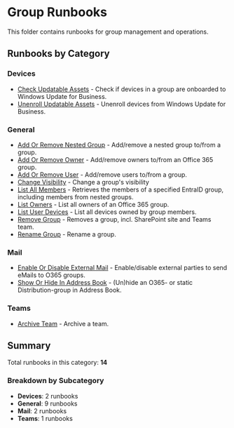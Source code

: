 # Group Runbooks

This folder contains runbooks for group management and operations.

## Runbooks by Category

### Devices

- [Check Updatable Assets](Devices/Check-Updatable-Assets.md) - Check if devices in a group are onboarded to Windows Update for Business.
- [Unenroll Updatable Assets](Devices/Unenroll-Updatable-Assets.md) - Unenroll devices from Windows Update for Business.

### General

- [Add Or Remove Nested Group](General/Add-Or-Remove-Nested-Group.md) - Add/remove a nested group to/from a group.
- [Add Or Remove Owner](General/Add-Or-Remove-Owner.md) - Add/remove owners to/from an Office 365 group.
- [Add Or Remove User](General/Add-Or-Remove-User.md) - Add/remove users to/from a group.
- [Change Visibility](General/Change-Visibility.md) - Change a group's visibility
- [List All Members](General/List-All-Members.md) - Retrieves the members of a specified EntraID group, including members from nested groups.
- [List Owners](General/List-Owners.md) - List all owners of an Office 365 group.
- [List User Devices](General/List-User-Devices.md) - List all devices owned by group members.
- [Remove Group](General/Remove-Group.md) - Removes a group, incl. SharePoint site and Teams team.
- [Rename Group](General/Rename-Group.md) - Rename a group.

### Mail

- [Enable Or Disable External Mail](Mail/Enable-Or-Disable-External-Mail.md) - Enable/disable external parties to send eMails to O365 groups.
- [Show Or Hide In Address Book](Mail/Show-Or-Hide-In-Address-Book.md) - (Un)hide an O365- or static Distribution-group in Address Book.

### Teams

- [Archive Team](Teams/Archive-Team.md) - Archive a team.

## Summary

Total runbooks in this category: **14**

### Breakdown by Subcategory

- **Devices**: 2 runbooks
- **General**: 9 runbooks
- **Mail**: 2 runbooks
- **Teams**: 1 runbooks

